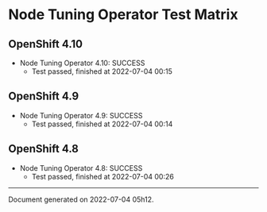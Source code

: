 
Node Tuning Operator Test Matrix
================================

OpenShift 4.10
--------------



* Node Tuning Operator 4.10: SUCCESS
  - Test passed, finished at 2022-07-04 00:15






OpenShift 4.9
-------------



* Node Tuning Operator 4.9: SUCCESS
  - Test passed, finished at 2022-07-04 00:14






OpenShift 4.8
-------------



* Node Tuning Operator 4.8: SUCCESS
  - Test passed, finished at 2022-07-04 00:26






---
Document generated on 2022-07-04 05h12.
